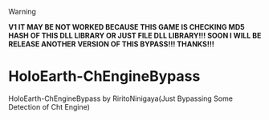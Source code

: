 > [!WARNING]
> **V1 IT MAY BE NOT WORKED BECAUSE THIS GAME IS CHECKING MD5 HASH OF THIS DLL LIBRARY OR JUST FILE DLL LIBRARY!!! SOON I WILL BE RELEASE ANOTHER VERSION OF THIS BYPASS!!! THANKS!!!**
# HoloEarth-ChEngineBypass
HoloEarth-ChEngineBypass by RiritoNinigaya(Just Bypassing Some Detection of Cht Engine)
